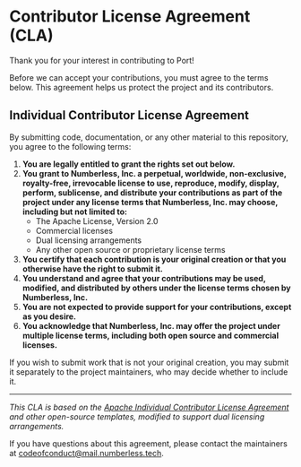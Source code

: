 # Contributor License Agreement (CLA)

Thank you for your interest in contributing to Port!

Before we can accept your contributions, you must agree to the terms below. This agreement helps us protect the project and its contributors.

## Individual Contributor License Agreement

By submitting code, documentation, or any other material to this repository, you agree to the following terms:

1. **You are legally entitled to grant the rights set out below.**
2. **You grant to Numberless, Inc. a perpetual, worldwide, non-exclusive, royalty-free, irrevocable license to use, reproduce, modify, display, perform, sublicense, and distribute your contributions as part of the project under any license terms that Numberless, Inc. may choose, including but not limited to:**
   - The Apache License, Version 2.0
   - Commercial licenses
   - Dual licensing arrangements
   - Any other open source or proprietary license terms
3. **You certify that each contribution is your original creation or that you otherwise have the right to submit it.**
4. **You understand and agree that your contributions may be used, modified, and distributed by others under the license terms chosen by Numberless, Inc.**
5. **You are not expected to provide support for your contributions, except as you desire.**
6. **You acknowledge that Numberless, Inc. may offer the project under multiple license terms, including both open source and commercial licenses.**

If you wish to submit work that is not your original creation, you may submit it separately to the project maintainers, who may decide whether to include it.

---

*This CLA is based on the [Apache Individual Contributor License Agreement](https://www.apache.org/licenses/icla.pdf) and other open-source templates, modified to support dual licensing arrangements.*

If you have questions about this agreement, please contact the maintainers at codeofconduct@mail.numberless.tech. 